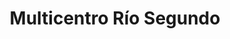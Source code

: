 ---
title: "Multicentro Río Segundo"
url: /rio-segundo/multicentro-rio-segundo/
shop: Autowerkstatt
---